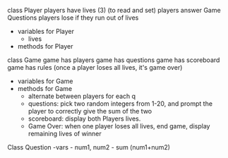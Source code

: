 class Player
players have lives (3) (to read and set)
players answer Game Questions
players lose if they run out of lives

- variables for Player
  - lives
- methods for Player

class Game
game has players
game has questions
game has scoreboard
game has rules (once a player loses all lives, it's game over)

- variables for Game
- methods for Game
  - alternate between players for each q
  - questions: pick two random integers from 1-20, and prompt the player
    to correctly give the sum of the two
  - scoreboard: display both Players lives.
  - Game Over: when one player loses all lives, end game, display remaining lives of winner

Class Question
-vars - num1, num2 - sum (num1+num2)

